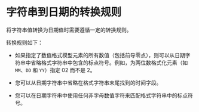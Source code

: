 # 字符串到日期的转换规则

将字符串值转换为日期值时需要遵循一定的转换规则。

转换规则如下：

* 如果指定了数值格式模型元素的所有数值（包括前导零点），则可以从日期字符串中省略格式字符串中包含的标点符号。例如，为两位数格式化元素（如 `MM`、`DD` 和 `YY`）指定 02 而不是 2。

* 您可以从日期字符串中省略在格式字符串末尾找到的时间字段。

* 您可以在日期字符串中使用任何非字母数值字符来匹配格式字符串中的标点符号。
